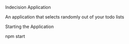 Indecision Application

An application that selects randomly out of your todo lists

Starting the Application

npm start
